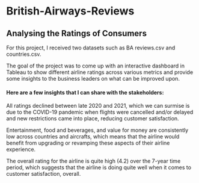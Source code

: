 # British-Airways-Reviews
## Analysing the Ratings of Consumers
For this project, I received two datasets such as BA reviews.csv and countries.csv. 

The goal of the project was to come up with an interactive dashboard in Tableau to show different airline ratings across various metrics and provide some insights to the business leaders on what can be improved upon.


#### Here are a few insights that I can share with the stakeholders:

All ratings declined between late 2020 and 2021, which we can surmise is due to the COVID-19 pandemic when flights were cancelled and/or delayed and new restrictions came into place, reducing customer satisfaction.

Entertainment, food and beverages, and value for money are consistently low across countries and aircrafts, which means that the airline would benefit from upgrading or revamping these aspects of their airline experience. 

The overall rating for the airline is quite high (4.2) over the 7-year time period, which suggests that the airline is doing quite well when it comes to customer satisfaction, overall.
